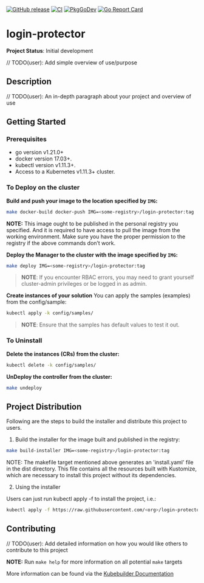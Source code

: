 [![GitHub release](https://img.shields.io/github/release/cybozu-go/login-protector.svg?maxAge=60)][releases]
[![CI](https://github.com/cybozu-go/login-protector/actions/workflows/ci.yaml/badge.svg)](https://github.com/cybozu-go/login-protector/actions/workflows/ci.yaml)
[![PkgGoDev](https://pkg.go.dev/badge/github.com/cybozu-go/login-protector?tab=overview)](https://pkg.go.dev/github.com/cybozu-go/login-protector?tab=overview)
[![Go Report Card](https://goreportcard.com/badge/github.com/cybozu-go/login-protector)](https://goreportcard.com/report/github.com/cybozu-go/login-protector)

# login-protector

**Project Status**: Initial development

// TODO(user): Add simple overview of use/purpose

## Description
// TODO(user): An in-depth paragraph about your project and overview of use

## Getting Started

### Prerequisites
- go version v1.21.0+
- docker version 17.03+.
- kubectl version v1.11.3+.
- Access to a Kubernetes v1.11.3+ cluster.

### To Deploy on the cluster
**Build and push your image to the location specified by `IMG`:**

```sh
make docker-build docker-push IMG=<some-registry>/login-protector:tag
```

**NOTE:** This image ought to be published in the personal registry you specified.
And it is required to have access to pull the image from the working environment.
Make sure you have the proper permission to the registry if the above commands don’t work.

**Deploy the Manager to the cluster with the image specified by `IMG`:**

```sh
make deploy IMG=<some-registry>/login-protector:tag
```

> **NOTE**: If you encounter RBAC errors, you may need to grant yourself cluster-admin
privileges or be logged in as admin.

**Create instances of your solution**
You can apply the samples (examples) from the config/sample:

```sh
kubectl apply -k config/samples/
```

>**NOTE**: Ensure that the samples has default values to test it out.

### To Uninstall
**Delete the instances (CRs) from the cluster:**

```sh
kubectl delete -k config/samples/
```

**UnDeploy the controller from the cluster:**

```sh
make undeploy
```

## Project Distribution

Following are the steps to build the installer and distribute this project to users.

1. Build the installer for the image built and published in the registry:

```sh
make build-installer IMG=<some-registry>/login-protector:tag
```

NOTE: The makefile target mentioned above generates an 'install.yaml'
file in the dist directory. This file contains all the resources built
with Kustomize, which are necessary to install this project without
its dependencies.

2. Using the installer

Users can just run kubectl apply -f <URL for YAML BUNDLE> to install the project, i.e.:

```sh
kubectl apply -f https://raw.githubusercontent.com/<org>/login-protector/<tag or branch>/dist/install.yaml
```

## Contributing
// TODO(user): Add detailed information on how you would like others to contribute to this project

**NOTE:** Run `make help` for more information on all potential `make` targets

More information can be found via the [Kubebuilder Documentation](https://book.kubebuilder.io/introduction.html)

[releases]: https://github.com/cybozu-go/login-protector/releases
